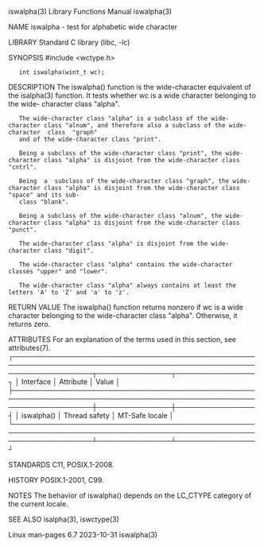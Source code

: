 iswalpha(3)							   Library Functions Manual							   iswalpha(3)

NAME
       iswalpha - test for alphabetic wide character

LIBRARY
       Standard C library (libc, -lc)

SYNOPSIS
       #include <wctype.h>

       int iswalpha(wint_t wc);

DESCRIPTION
       The  iswalpha()	function  is the wide-character equivalent of the isalpha(3) function.	It tests whether wc is a wide character belonging to the wide-
       character class "alpha".

       The wide-character class "alpha" is a subclass of the wide-character class "alnum", and therefore also a subclass of the wide-character	class  "graph"
       and of the wide-character class "print".

       Being a subclass of the wide-character class "print", the wide-character class "alpha" is disjoint from the wide-character class "cntrl".

       Being  a	 subclass of the wide-character class "graph", the wide-character class "alpha" is disjoint from the wide-character class "space" and its sub‐
       class "blank".

       Being a subclass of the wide-character class "alnum", the wide-character class "alpha" is disjoint from the wide-character class "punct".

       The wide-character class "alpha" is disjoint from the wide-character class "digit".

       The wide-character class "alpha" contains the wide-character classes "upper" and "lower".

       The wide-character class "alpha" always contains at least the letters 'A' to 'Z' and 'a' to 'z'.

RETURN VALUE
       The iswalpha() function returns nonzero if wc is a wide character belonging to the wide-character class "alpha".	 Otherwise, it returns zero.

ATTRIBUTES
       For an explanation of the terms used in this section, see attributes(7).
       ┌────────────────────────────────────────────────────────────────────────────────────────────────────────────────────┬───────────────┬────────────────┐
       │ Interface													    │ Attribute	    │ Value	     │
       ├────────────────────────────────────────────────────────────────────────────────────────────────────────────────────┼───────────────┼────────────────┤
       │ iswalpha()													    │ Thread safety │ MT-Safe locale │
       └────────────────────────────────────────────────────────────────────────────────────────────────────────────────────┴───────────────┴────────────────┘

STANDARDS
       C11, POSIX.1-2008.

HISTORY
       POSIX.1-2001, C99.

NOTES
       The behavior of iswalpha() depends on the LC_CTYPE category of the current locale.

SEE ALSO
       isalpha(3), iswctype(3)

Linux man-pages 6.7							  2023-10-31								   iswalpha(3)
